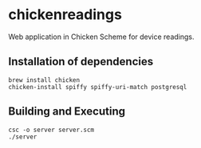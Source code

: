 chickenreadings
==============

Web application in Chicken Scheme for device readings.

## Installation of dependencies

```
brew install chicken
chicken-install spiffy spiffy-uri-match postgresql
```

## Building and Executing
```
csc -o server server.scm
./server
```

